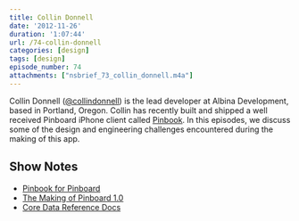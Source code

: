 ```yaml
---
title: Collin Donnell
date: '2012-11-26'
duration: '1:07:44'
url: /74-collin-donnell
categories: [design]
tags: [design]
episode_number: 74
attachments: ["nsbrief_73_collin_donnell.m4a"]
---
```


Collin Donnell ([@collindonnell](http://twitter.com/collindonnell)) is the lead developer at Albina Development, based in Portland, Oregon. Collin has recently built and shipped a well received Pinboard iPhone client called [Pinbook](https://itunes.apple.com/us/app/pinbook-for-pinboard/id564452716?mt=8). In this episodes, we discuss some of the design and engineering challenges encountered during the making of this app.

## Show Notes
- [Pinbook for Pinboard](https://itunes.apple.com/us/app/pinbook-for-pinboard/id564452716?mt=8)
- [The Making of Pinboard 1.0](http://collindonnell.com/2012/10/17/release-and-creation-of-pinbook-1-0/)
- [Core Data Reference Docs](http://developer.apple.com/library/mac/#documentation/cocoa/Conceptual/CoreData/cdProgrammingGuide.html)
